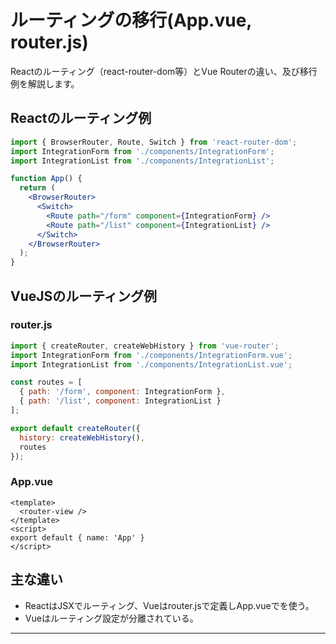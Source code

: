 # ルーティングの移行(App.vue, router.js)

Reactのルーティング（react-router-dom等）とVue Routerの違い、及び移行例を解説します。

## Reactのルーティング例
```jsx
import { BrowserRouter, Route, Switch } from 'react-router-dom';
import IntegrationForm from './components/IntegrationForm';
import IntegrationList from './components/IntegrationList';

function App() {
  return (
    <BrowserRouter>
      <Switch>
        <Route path="/form" component={IntegrationForm} />
        <Route path="/list" component={IntegrationList} />
      </Switch>
    </BrowserRouter>
  );
}
```

## VueJSのルーティング例
### router.js
```js
import { createRouter, createWebHistory } from 'vue-router';
import IntegrationForm from './components/IntegrationForm.vue';
import IntegrationList from './components/IntegrationList.vue';

const routes = [
  { path: '/form', component: IntegrationForm },
  { path: '/list', component: IntegrationList }
];

export default createRouter({
  history: createWebHistory(),
  routes
});
```

### App.vue
```vue
<template>
  <router-view />
</template>
<script>
export default { name: 'App' }
</script>
```

## 主な違い
- ReactはJSXでルーティング、Vueはrouter.jsで定義しApp.vueで<router-view>を使う。
- Vueはルーティング設定が分離されている。

---
